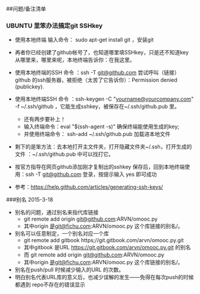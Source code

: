 ##问题/备注清单

### UBUNTU 里笨办法搞定git SSHkey
-  使用本地终端 输入命令： sudo apt-get install git ，安装git
- 再者你已经创建了github帐号了，也知道哪里填SSHkey，只是还不知道key从哪里来，哪里来呢，本地终端告诉你：在我这里。
- 使用本地终端的SSH 命令 ：ssh -T git@github.com 尝试呼叫（链接） github 的ssh服务器，被拒绝（太苦了它告诉你）：Permission denied (publickey).
- 使用本地终端SSH 命令 ：ssh-keygen -C "yourname@yourcompany.com" -f ~/.ssh/github ，它能生成sshkey，被保存在~/.ssh/github.pub 里。
    - 还有两步要补上！
    - 输入终端命令：eval "$(ssh-agent -s)" 确保终端能使用生成的key;
    - 并使用终端命令： ssh-add ~/.ssh/github.pub 加载进本地文件
- 剩下的是笨方法：去本地打开主文件夹，打开隐藏文件夹~/.ssh，打开生成的 文件 ：~/.ssh/github.pub 中可以找打它。
- 按官方指导在网页github添加刚才复制出的sshkey 保存后，回到本地终端使用：ssh -T git@github.com 登录，按提示输入 yes 即可成功

- 参考：https://help.github.com/articles/generating-ssh-keys/
 
 
###别名
2015-3-18
- 别名的问题，通过别名来指代库链接
	+ git remote add origin git@github.com:ARVN/omooc.py
	+ 其中origin 是git@fichu.com:ARVN/omooc.py 这个库链接的别名/。
- 别名可以任意制定，一个别名对应一个库
	+ git remote add gitbook https;//git.gitbook.com/arvn/omooc.py.git
	+ 其中gitbook 是URL https://git.gitbook.com/arvn/omooc.py.git 的别名 
	+ 而 git remote add origin git@github.com:ARVN/omooc.py 
	+ 其中origin 是git@fichu.com:ARVN/omooc.py 这个库链接的别名/。
- 别名在push/pull 时候减少输入的URL 的次数。
- 明白别名代表URL库的意义后，也减少误解的发生——免得在每次push的时候都遇到 repo不存在的错误显示






###  
